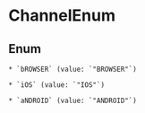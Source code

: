 
# ChannelEnum

## Enum


    * `bROWSER` (value: `"BROWSER"`)

    * `iOS` (value: `"IOS"`)

    * `aNDROID` (value: `"ANDROID"`)



